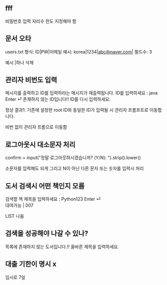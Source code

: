
## fff
비밀번호 입력 자리수 한도 지정해야 함

## 문서 오타

users.txt
형식: ID|PW|이메일
예시: korea|1234|abc@naver.com| 
필드수: 3

예시 |하나 삭제


## 관리자 비번도 입력
메시지를 출력하고 ID를 입력하라는 메시지가 재출력됩니다.
ID를 입력하세요 : java   Enter ⏎ 
존재하지 않는 ID입니다!! ID를 다시 입력하세요.

정상 결과1: 기존에 설정한 root ID와 동일한 ID가 입력될 시 관리자 프롬프트로 이동합니다.

비번 없이 관리자 프롬으로 이동함

## 로그아웃시 대소문자 처리

confirm = input("정말 로그아웃하시겠습니까? (Y/N): ").strip().lower()

소문자를 입력해도 되게
그리고 N이 아닌 다른 문자 또는 숫자를 입력시 처리

## 도서 검색시 어떤 책인지 모름

검색할 책 제목을 입력하세요 : Python123    Enter ⏎  
대여가능 |  007

LIST 나옴

## 검색을 성공해야 나갈 수 있나?
목록에 존재하지 않는 도서입니다.!! 올바른 제목을 입력하세요.


## 대출 기한이 명시 x
임시로 7일 
